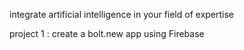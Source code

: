 integrate artificial intelligence in your field of expertise

project 1 : create a bolt.new app using Firebase
